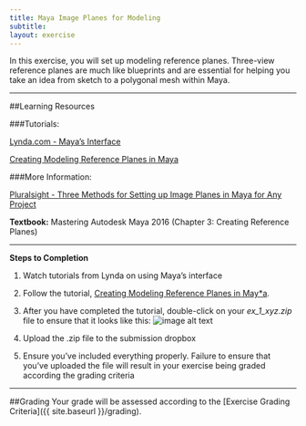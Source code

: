```yaml
---
title: Maya Image Planes for Modeling
subtitle: 
layout: exercise
---
```


In this exercise, you will set up modeling reference planes. Three-view reference planes are much like blueprints and are essential for helping you take an idea from sketch to a polygonal mesh within Maya.

* * *

##Learning Resources

###Tutorials:

[Lynda.com - Maya’s Interface](http://www.lynda.com/Maya-tutorials/Maya-Essentials-1-Interface-Organization/96714-2.html)

[Creating Modeling Reference Planes in Maya](https://docs.google.com/document/d/10lqkDYPs3Qx6IcH6Z25TYVpU7M85QtxQMJ0P6VoBHwg/edit)

###More Information:

[Pluralsight - Three Methods for Setting up Image Planes in Maya for Any Project](http://blog.digitaltutors.com/setting-up-image-planes-in-maya/)

**Textbook:** Mastering Autodesk Maya 2016 (Chapter 3: Creating Reference Planes)

* * *

**Steps to Completion**

1) Watch tutorials from Lynda on using Maya’s interface

2) Follow the tutorial, [Creating Modeling Reference Planes in May*a](https://docs.google.com/document/d/1IS2te9ZnpywXrXxbYN-3mbyK20YfAaePblz-CMXpfMY/edit?usp=sharing).

3) After you have completed the tutorial, double-click on your _ex_1_xyz.zip_ file to ensure that it looks like this: ![image alt text](image_0.jpg)

6) Upload the .zip file to the submission dropbox

7) Ensure you’ve included everything properly. Failure to ensure that you’ve uploaded the file will result in your exercise being graded according the grading criteria

* * *

##Grading
Your grade will be assessed according to the [Exercise Grading Criteria]({{ site.baseurl }}/grading). 
